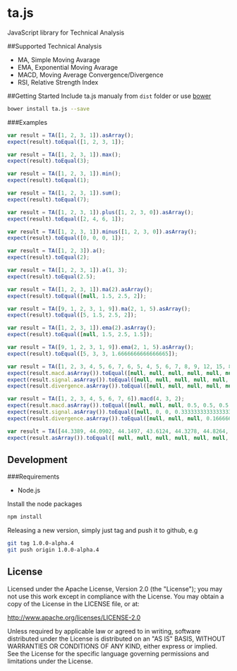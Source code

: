 ta.js
===================
JavaScript library for Technical Analysis

##Supported Technical Analysis
- MA, Simple Moving Avarage
- EMA, Exponential Moving Avarage
- MACD, Moving Average Convergence/Divergence
- RSI, Relative Strength Index

##Getting Started
Include ta.js manualy from `dist` folder or use [bower](http://bower.io/)
```bash
bower install ta.js --save
```

###Examples
```javascript
var result = TA([1, 2, 3, 1]).asArray();
expect(result).toEqual([1, 2, 3, 1]);

var result = TA([1, 2, 3, 1]).max();
expect(result).toEqual(3);

var result = TA([1, 2, 3, 1]).min();
expect(result).toEqual(1);

var result = TA([1, 2, 3, 1]).sum();
expect(result).toEqual(7);

var result = TA([1, 2, 3, 1]).plus([1, 2, 3, 0]).asArray();
expect(result).toEqual([2, 4, 6, 1]);

var result = TA([1, 2, 3, 1]).minus([1, 2, 3, 0]).asArray();
expect(result).toEqual([0, 0, 0, 1]);

var result = TA([1, 2, 3]).a();
expect(result).toEqual(2);

var result = TA([1, 2, 3, 1]).a(1, 3);
expect(result).toEqual(2.5);

var result = TA([1, 2, 3, 1]).ma(2).asArray();
expect(result).toEqual([null, 1.5, 2.5, 2]);

var result = TA([9, 1, 2, 3, 1, 9]).ma(2, 1, 5).asArray();
expect(result).toEqual([5, 1.5, 2.5, 2]);

var result = TA([1, 2, 3, 1]).ema(2).asArray();
expect(result).toEqual([null, 1.5, 2.5, 1.5]);

var result = TA([9, 1, 2, 3, 1, 9]).ema(2, 1, 5).asArray();
expect(result).toEqual([5, 3, 3, 1.6666666666666665]);

var result = TA([1, 2, 3, 4, 5, 6, 7, 6, 5, 4, 5, 6, 7, 8, 9, 12, 15, 8, 5, 2, 1, 1, 1, 2, 2, 3, 3, 4, 5, 6, 7, 9, 13]).macd();
expect(result.macd.asArray()).toEqual([null, null, null, null, null, null, null, null, null, null, null, null, null, null, null, null, null, null, null, null, null, null, null, null, null, -1.3403010826215067, -1.2936450756085116, -1.1625767501640452, -0.9668670735318954, -0.7227427733382523, -0.4434688313251325, -0.06006652540231805, 0.5600927345133044]);
expect(result.signal.asArray()).toEqual([null, null, null, null, null, null, null, null, 0, 0, 0, 0, 0, 0, 0, 0, 0, 0, 0, 0, 0, 0, 0, 0, 0, -0.26806021652430134, -0.4731771883411434, -0.6110571007057237, -0.6822190952709581, -0.6903238308844171, -0.6409528309725603, -0.5247755698585118, -0.3078019089841486]);
expect(result.divergence.asArray()).toEqual([null, null, null, null, null, null, null, null, null, null, null, null, null, null, null, null, null, null, null, null, null, null, null, null, null, -1.0722408660972054, -0.8204678872673682, -0.5515196494583214, -0.28464797826093724, -0.03241894245383525, 0.1974839996474278, 0.46470904445619376, 0.867894643497453]);

var result = TA([1, 2, 3, 4, 5, 6, 7, 6]).macd(4, 3, 2);
expect(result.macd.asArray()).toEqual([null, null, null, 0.5, 0.5, 0.5, 0.5, 0.2999999999999998]);
expect(result.signal.asArray()).toEqual([null, 0, 0, 0.3333333333333333, 0.4444444444444444, 0.4814814814814815, 0.49382716049382713, 0.36460905349794226]);
expect(result.divergence.asArray()).toEqual([null, null, null, 0.16666666666666669, 0.05555555555555558, 0.01851851851851849, 0.006172839506172867, -0.06460905349794244]);

var result = TA([44.3389, 44.0902, 44.1497, 43.6124, 44.3278, 44.8264, 45.0955, 45.4245, 45.8433, 46.0826, 45.8931, 46.0328, 45.614, 46.282, 46.282, 46.0028, 46.0328, 46.4116, 46.2222, 45.6439]).rsi(14);
expect(result.asArray()).toEqual([ null, null, null, null, null, null, null, null, null, null, null, null, null, null, 70.53278948369497, 66.31856180517234, 66.54982993552767, 69.40630533884438, 66.35516905627179, 57.9748557143082 ]);
```

## Development

###Requirements
- Node.js

Install the node packages
```bash
npm install
```

Releasing a new version, simply just tag and push it to github, e.g
```bash
git tag 1.0.0-alpha.4
git push origin 1.0.0-alpha.4
```


## License

Licensed under the Apache License, Version 2.0 (the "License");
you may not use this work except in compliance with the License.
You may obtain a copy of the License in the LICENSE file, or at:

   http://www.apache.org/licenses/LICENSE-2.0

Unless required by applicable law or agreed to in writing, software
distributed under the License is distributed on an "AS IS" BASIS,
WITHOUT WARRANTIES OR CONDITIONS OF ANY KIND, either express or implied.
See the License for the specific language governing permissions and
limitations under the License.
